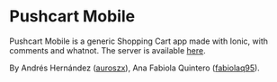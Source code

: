 # Pushcart Mobile

Pushcart Mobile is a generic Shopping Cart app made with Ionic, with comments and whatnot. The server is available [here](https://github.com/auroszx/pushcart-v2).

By Andrés Hernández ([auroszx](https://github.com/auroszx)), Ana Fabiola Quintero ([fabiolaq95](https://github.com/fabiolaq95)).